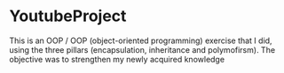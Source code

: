 # YoutubeProject
This is an OOP / OOP (object-oriented programming) exercise that I did, using the three pillars (encapsulation, inheritance and polymofirsm). The objective was to strengthen my newly acquired knowledge
